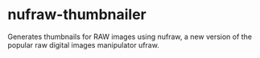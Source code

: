 # nufraw-thumbnailer
Generates thumbnails for RAW images using nufraw, a new version of the popular raw digital images manipulator ufraw.
